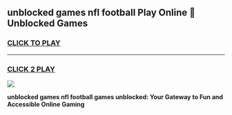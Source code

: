 
## unblocked games nfl football Play Online 👋 Unblocked Games
<h3>
<a href="https://premium.freeplayer.one?title=unblocked_games_nfl_football&ref=19F">CLICK TO PLAY</a></h3>
<hr>

<h3>
<a href="https://premium.freeplayer.one?title=unblocked_games_nfl_football&ref=19F">CLICK 2 PLAY</a>
  
</h3>

<a href="https://premium.freeplayer.one?title=unblocked_games_nfl_football&ref=19F"><img src="https://clearcache.store/games.png"></a>


**unblocked games nfl football games unblocked: Your Gateway to Fun and Accessible Online Gaming**
